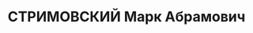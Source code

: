 ---
title: СТРИМОВСКИЙ Марк Абрамович
description: "Род. в 1904, Одесская обл., г. Новая Одесса, еврей, член КП(б)У с 1925.\
  \ Проживал: г. Киев, ул. Ольгинская, 1 - 18. \n  Обв. по ст. 97 УК УССР. 1928 –\
  \ осужден условно"
---